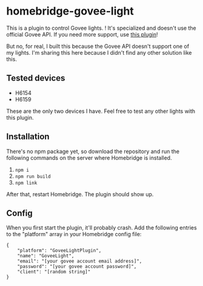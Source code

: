 # homebridge-govee-light

This is a plugin to control Govee lights. ! It's specialized and doesn't use the official Govee API. If you need more support, use [this plugin](https://github.com/bwp91/homebridge-govee)!

But no, for real, I built this because the Govee API doesn't support one of my lights. I'm sharing this here because I didn't find any other solution like this.

## Tested devices

- H6154
- H6159

These are the only two devices I have. Feel free to test any other lights with this plugin.

## Installation

There's no npm package yet, so download the repository and run the following commands on the server where Homebridge is installed.

1. `npm i`
2. `npm run build`
3. `npm link`

After that, restart Homebridge. The plugin should show up.

## Config

When you first start the plugin, it'll probably crash. Add the following entries to the "platform" array in your Homebridge config file:

```
{
    "platform": "GoveeLightPlugin",
    "name": "GoveeLight",
    "email": "[your govee account email address]",
    "password": "[your govee account password]",
    "client": "[random string]"
}
```
